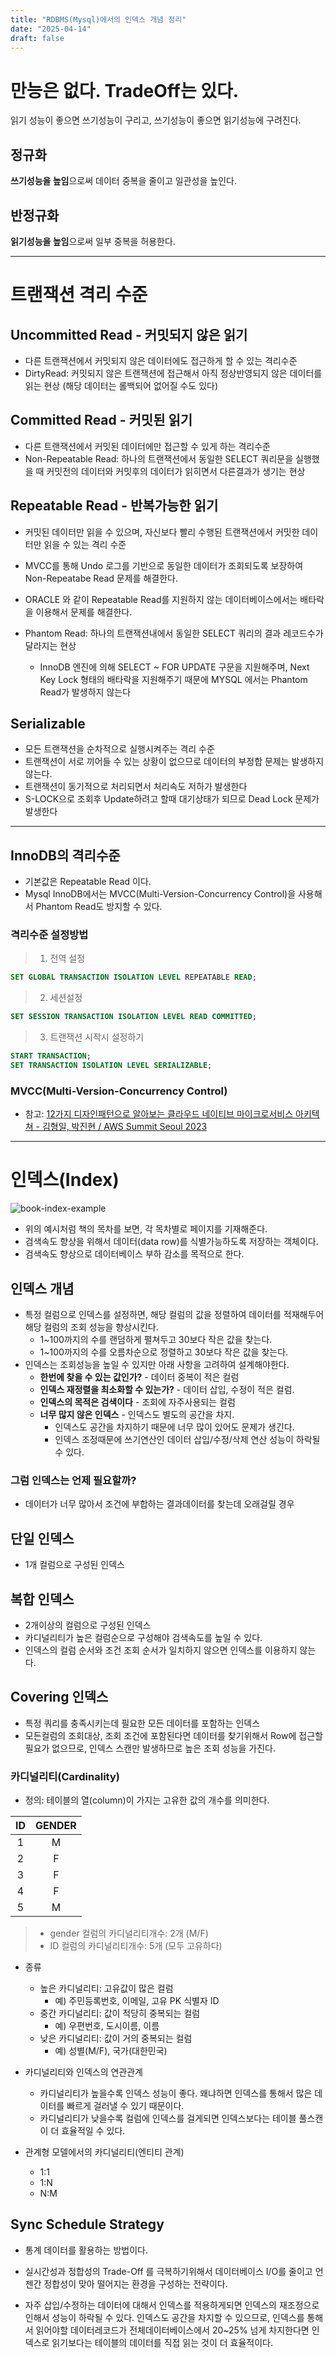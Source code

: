 ```yaml
---
title: "RDBMS(Mysql)에서의 인덱스 개념 정리"
date: "2025-04-14"
draft: false
---
```


# 만능은 없다. TradeOff는 있다.

읽기 성능이 좋으면 쓰기성능이 구리고, 쓰기성능이 좋으면 읽기성능에 구려진다.

## 정규화

**쓰기성능을 높임**으로써 데이터 중복을 줄이고 일관성을 높인다.

## 반정규화

**읽기성능을 높임**으로써 일부 중복을 허용한다.

---

# 트랜잭션 격리 수준

## Uncommitted Read - 커밋되지 않은 읽기

- 다른 트랜잭션에서 커밋되지 않은 데이터에도 접근하게 할 수 있는 격리수준
- DirtyRead: 커밋되지 않은 트랜잭션에 접근해서 아직 정상반영되지 않은 데이터를 읽는 현상 (해당 데이터는 롤백되어 없어질 수도 있다)

## Committed Read - 커밋된 읽기

- 다른 트랜잭션에서 커밋된 데이터에만 접근할 수 있게 하는 격리수준
- Non-Repeatable Read: 하나의 트랜잭션에서 동일한 SELECT 쿼리문을 실행했을 때 커밋전의 데이터와 커밋후의 데이터가 읽히면서 다른결과가 생기는 현상

## Repeatable Read - 반복가능한 읽기

- 커밋된 데이터만 읽을 수 있으며, 자신보다 빨리 수행된 트랜잭션에서 커밋한 데이터만 읽을 수 있는 격리 수준
- MVCC를 통해 Undo 로그를 기반으로 동일한 데이터가 조회되도록 보장하여 Non-Repeatabe Read 문제를 해결한다.
- ORACLE 와 같이 Repeatable Read를 지원하지 않는 데이터베이스에서는 배타락을 이용해서 문제를 해결한다.

- Phantom Read: 하나의 트랜잭션내에서 동일한 SELECT 쿼리의 결과 레코드수가 달라지는 현상
  - InnoDB 엔진에 의해 SELECT ~ FOR UPDATE 구문을 지원해주며, Next Key Lock 형태의 배타락을 지원해주기 때문에 MYSQL 에서는 Phantom Read가 발생하지 않는다

## Serializable

- 모든 트랜잭션을 순차적으로 실행시켜주는 격리 수준
- 트랜잭션이 서로 끼어들 수 있는 상황이 없으므로 데이터의 부정합 문제는 발생하지 않는다.
- 트랜잭션이 동기적으로 처리되면서 처리속도 저하가 발생한다
- S-LOCK으로 조회후 Update하려고 할때 대기상태가 되므로 Dead Lock 문제가 발생한다

---

## InnoDB의 격리수준

- 기본값은 Repeatable Read 이다.
- Mysql InnoDB에서는 MVCC(Multi-Version-Concurrency Control)을 사용해서 Phantom Read도 방지할 수 있다.

### 격리수준 설정방법

> 1. 전역 설정

```sql
SET GLOBAL TRANSACTION ISOLATION LEVEL REPEATABLE READ;
```

> 2. 세션설정

```sql
SET SESSION TRANSACTION ISOLATION LEVEL READ COMMITTED;
```

> 3. 트랜잭션 시작시 설정하기

```sql
START TRANSACTION;
SET TRANSACTION ISOLATION LEVEL SERIALIZABLE;
```

### MVCC(Multi-Version-Concurrency Control)

- 참고: [12가지 디자인패턴으로 알아보는 클라우드 네이티브 마이크로서비스 아키텍쳐 - 김형일, 박진현 / AWS Summit Seoul 2023](https://www.youtube.com/watch?v=8OFTB57G9IU&t=1294s)

---

# 인덱스(Index)

![book-index-example](../images/book-index-example.png)

- 위의 예시처럼 책의 목차를 보면, 각 목차별로 페이지를 기재해준다.
- 검색속도 향상을 위해서 데이터(data row)를 식별가능하도록 저장하는 객체이다.
- 검색속도 향상으로 데이터베이스 부하 감소를 목적으로 한다.

## 인덱스 개념

- 특정 컬럼으로 인덱스를 설정하면, 해당 컬럼의 값을 정렬하여 데이터를 적재해두어 해당 컬럼의 조회 성능을 향상시킨다.
  - 1~100까지의 수를 랜덤하게 펼쳐두고 30보다 작은 값을 찾는다.
  - 1~100까지의 수를 오름차순으로 정렬하고 30보다 작은 값을 찾는다.
- 인덱스는 조회성능을 높일 수 있지만 아래 사항을 고려하여 설계해야한다.
  - **한번에 찾을 수 있는 값인가?** - 데이터 중복이 적은 컬럼
  - **인덱스 재정렬을 최소화할 수 있는가?** - 데이터 삽입, 수정이 적은 컬럼.
  - **인덱스의 목적은 검색이다** - 조회에 자주사용되는 컬럼
  - **너무 많지 않은 인덱스** - 인덱스도 별도의 공간을 차지.
    - 인덱스도 공간을 차지하기 때문에 너무 많이 있어도 문제가 생긴다.
    - 인덱스 조정때문에 쓰기연산인 데이터 삽입/수정/삭제 연산 성능이 하락될 수 있다.

### 그럼 인덱스는 언제 필요할까?

- 데이터가 너무 많아서 조건에 부합하는 결과데이터를 찾는데 오래걸릴 경우

## 단일 인덱스

- 1개 컬럼으로 구성된 인덱스

## 복합 인덱스

- 2개이상의 컬럼으로 구성된 인덱스
- 카디널리티가 높은 컬럼순으로 구성해야 검색속도를 높일 수 있다.
- 인덱스의 컬럼 순서와 조건 조회 순서가 일치하지 않으면 인덱스를 이용하지 않는다.

## Covering 인덱스

- 특정 쿼리를 충족시키는데 필요한 모든 데이터를 포함하는 인덱스
- 모든컬럼의 조회대상, 조회 조건에 포함된다면 데이터를 찾기위해서 Row에 접근할 필요가 없으므로, 인덱스 스캔만 발생하므로 높은 조회 성능을 가진다.

### 카디널리티(Cardinality)

- 정의: 테이블의 열(column)이 가지는 고유한 값의 개수를 의미한다.

| ID  | GENDER |
| :-: | :----: |
|  1  |   M    |
|  2  |   F    |
|  3  |   F    |
|  4  |   F    |
|  5  |   M    |

> - gender 컬럼의 카디널리티개수: 2개 (M/F)
> - ID 컬럼의 카디널리티개수: 5개 (모두 고유하다)

- 종류

  - 높은 카디널리티: 고유값이 많은 컬럼
    - 예) 주민등록번호, 이메일, 고유 PK 식별자 ID
  - 중간 카디널리티: 값이 적당히 중복되는 컬럼
    - 예) 우편번호, 도시이름, 이름
  - 낮은 카디널리티: 값이 거의 중복되는 컬럼
    - 예) 성별(M/F), 국가(대한민국)

- 카디널리티와 인덱스의 연관관계

  - 카디널리티가 높을수록 인덱스 성능이 좋다. 왜냐하면 인덱스를 통해서 많은 데이터를 빠르게 걸러낼 수 있기 때문이다.
  - 카디널리티가 낮을수록 컬럼에 인덱스를 걸게되면 인덱스보다는 테이블 풀스캔이 더 효율적일 수 있다.

- 관계형 모델에서의 카디널리티(엔티티 관계)
  - 1:1
  - 1:N
  - N:M

## Sync Schedule Strategy

- 통계 데이터를 활용하는 방법이다.
- 실시간성과 정합성의 Trade-Off 를 극복하기위해서 데이터베이스 I/O를 줄이고 언젠간 정합성이 맞아 떨어지는 환경을 구성하는 전략이다.

- 자주 삽입/수정하는 데이터에 대해서 인덱스를 적용하게되면 인덱스의 재조정으로 인해서 성능이 하락될 수 있다. 인덱스도 공간을 차지할 수 있으므로, 인덱스를 통해서 읽어야할 데이터레코드가 전체데이터베이스에서 20~25% 넘게 차지한다면 인덱스로 읽기보다는 테이블의 데이터를 직접 읽는 것이 더 효율적이다.
